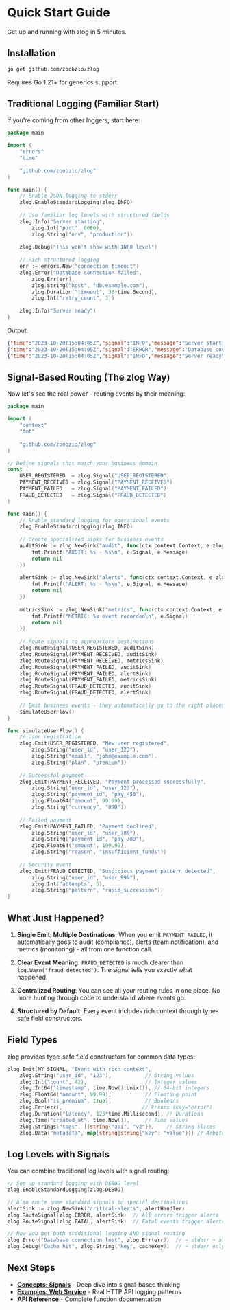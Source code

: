 # Quick Start Guide

Get up and running with zlog in 5 minutes.

## Installation

```bash
go get github.com/zoobzio/zlog
```

Requires Go 1.21+ for generics support.

## Traditional Logging (Familiar Start)

If you're coming from other loggers, start here:

```go
package main

import (
    "errors"
    "time"
    
    "github.com/zoobzio/zlog"
)

func main() {
    // Enable JSON logging to stderr
    zlog.EnableStandardLogging(zlog.INFO)
    
    // Use familiar log levels with structured fields
    zlog.Info("Server starting", 
        zlog.Int("port", 8080),
        zlog.String("env", "production"))
    
    zlog.Debug("This won't show with INFO level")
    
    // Rich structured logging
    err := errors.New("connection timeout")
    zlog.Error("Database connection failed",
        zlog.Err(err),
        zlog.String("host", "db.example.com"),
        zlog.Duration("timeout", 30*time.Second),
        zlog.Int("retry_count", 3))
        
    zlog.Info("Server ready")
}
```

Output:
```json
{"time":"2023-10-20T15:04:05Z","signal":"INFO","message":"Server starting","caller":"main.go:12","port":8080,"env":"production"}
{"time":"2023-10-20T15:04:05Z","signal":"ERROR","message":"Database connection failed","caller":"main.go:17","error":"connection timeout","host":"db.example.com","timeout":"30s","retry_count":3}
{"time":"2023-10-20T15:04:05Z","signal":"INFO","message":"Server ready","caller":"main.go:23"}
```

## Signal-Based Routing (The zlog Way)

Now let's see the real power - routing events by their meaning:

```go
package main

import (
    "context"
    "fmt"
    
    "github.com/zoobzio/zlog"
)

// Define signals that match your business domain
const (
    USER_REGISTERED  = zlog.Signal("USER_REGISTERED")
    PAYMENT_RECEIVED = zlog.Signal("PAYMENT_RECEIVED")
    PAYMENT_FAILED   = zlog.Signal("PAYMENT_FAILED")
    FRAUD_DETECTED   = zlog.Signal("FRAUD_DETECTED")
)

func main() {
    // Enable standard logging for operational events
    zlog.EnableStandardLogging(zlog.INFO)
    
    // Create specialized sinks for business events
    auditSink := zlog.NewSink("audit", func(ctx context.Context, e zlog.Event) error {
        fmt.Printf("AUDIT: %s - %s\n", e.Signal, e.Message)
        return nil
    })
    
    alertSink := zlog.NewSink("alerts", func(ctx context.Context, e zlog.Event) error {
        fmt.Printf("ALERT: %s - %s\n", e.Signal, e.Message)
        return nil
    })
    
    metricsSink := zlog.NewSink("metrics", func(ctx context.Context, e zlog.Event) error {
        fmt.Printf("METRIC: %s event recorded\n", e.Signal)
        return nil
    })
    
    // Route signals to appropriate destinations
    zlog.RouteSignal(USER_REGISTERED, auditSink)
    zlog.RouteSignal(PAYMENT_RECEIVED, auditSink)
    zlog.RouteSignal(PAYMENT_RECEIVED, metricsSink)
    zlog.RouteSignal(PAYMENT_FAILED, auditSink)
    zlog.RouteSignal(PAYMENT_FAILED, alertSink)
    zlog.RouteSignal(PAYMENT_FAILED, metricsSink)
    zlog.RouteSignal(FRAUD_DETECTED, auditSink)
    zlog.RouteSignal(FRAUD_DETECTED, alertSink)
    
    // Emit business events - they automatically go to the right places
    simulateUserFlow()
}

func simulateUserFlow() {
    // User registration
    zlog.Emit(USER_REGISTERED, "New user registered",
        zlog.String("user_id", "user_123"),
        zlog.String("email", "john@example.com"),
        zlog.String("plan", "premium"))
    
    // Successful payment
    zlog.Emit(PAYMENT_RECEIVED, "Payment processed successfully",
        zlog.String("user_id", "user_123"),
        zlog.String("payment_id", "pay_456"),
        zlog.Float64("amount", 99.99),
        zlog.String("currency", "USD"))
    
    // Failed payment
    zlog.Emit(PAYMENT_FAILED, "Payment declined",
        zlog.String("user_id", "user_789"),
        zlog.String("payment_id", "pay_789"),
        zlog.Float64("amount", 199.99),
        zlog.String("reason", "insufficient_funds"))
    
    // Security event
    zlog.Emit(FRAUD_DETECTED, "Suspicious payment pattern detected",
        zlog.String("user_id", "user_999"),
        zlog.Int("attempts", 5),
        zlog.String("pattern", "rapid_succession"))
}
```

## What Just Happened?

1. **Single Emit, Multiple Destinations**: When you emit `PAYMENT_FAILED`, it automatically goes to audit (compliance), alerts (team notification), and metrics (monitoring) - all from one function call.

2. **Clear Event Meaning**: `FRAUD_DETECTED` is much clearer than `log.Warn("fraud detected")`. The signal tells you exactly what happened.

3. **Centralized Routing**: You can see all your routing rules in one place. No more hunting through code to understand where events go.

4. **Structured by Default**: Every event includes rich context through type-safe field constructors.

## Field Types

zlog provides type-safe field constructors for common data types:

```go
zlog.Emit(MY_SIGNAL, "Event with rich context",
    zlog.String("user_id", "123"),           // String values
    zlog.Int("count", 42),                   // Integer values  
    zlog.Int64("timestamp", time.Now().Unix()), // 64-bit integers
    zlog.Float64("amount", 99.99),           // Floating point
    zlog.Bool("is_premium", true),           // Booleans
    zlog.Err(err),                          // Errors (key="error")
    zlog.Duration("latency", 125*time.Millisecond), // Durations
    zlog.Time("created_at", time.Now()),     // Time values
    zlog.Strings("tags", []string{"api", "v2"}),    // String slices
    zlog.Data("metadata", map[string]string{"key": "value"})) // Arbitrary data
```

## Log Levels with Signals

You can combine traditional log levels with signal routing:

```go
// Set up standard logging with DEBUG level
zlog.EnableStandardLogging(zlog.DEBUG)

// Also route some standard signals to special destinations
alertSink := zlog.NewSink("critical-alerts", alertHandler)
zlog.RouteSignal(zlog.ERROR, alertSink)  // All errors trigger alerts
zlog.RouteSignal(zlog.FATAL, alertSink)  // Fatal events trigger alerts

// Now you get both traditional logging AND signal routing
zlog.Error("Database connection lost", zlog.Err(err))  // → stderr + alerts
zlog.Debug("Cache hit", zlog.String("key", cacheKey))  // → stderr only
```

## Next Steps

- **[Concepts: Signals](./concepts/signals.md)** - Deep dive into signal-based thinking
- **[Examples: Web Service](./examples/web-service.md)** - Real HTTP API logging patterns  
- **[API Reference](./api/core.md)** - Complete function documentation